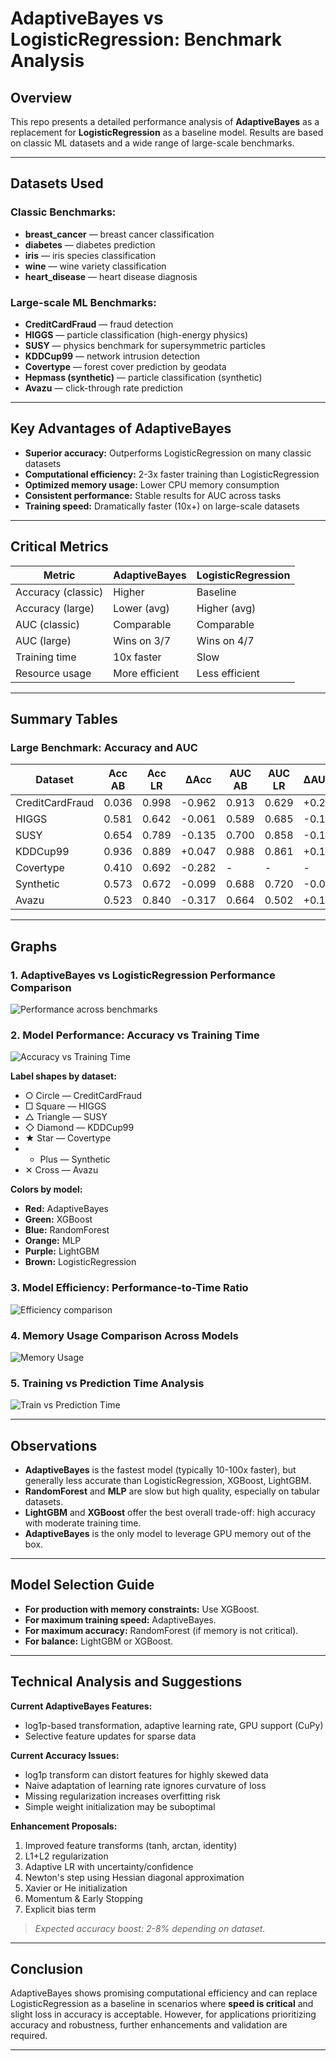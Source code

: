 # AdaptiveBayes vs LogisticRegression: Benchmark Analysis

## Overview

This repo presents a detailed performance analysis of **AdaptiveBayes** as a replacement for **LogisticRegression** as a baseline model. Results are based on classic ML datasets and a wide range of large-scale benchmarks.

---

## Datasets Used

### Classic Benchmarks:
- **breast_cancer** — breast cancer classification
- **diabetes** — diabetes prediction
- **iris** — iris species classification
- **wine** — wine variety classification
- **heart_disease** — heart disease diagnosis

### Large-scale ML Benchmarks:
- **CreditCardFraud** — fraud detection
- **HIGGS** — particle classification (high-energy physics)
- **SUSY** — physics benchmark for supersymmetric particles
- **KDDCup99** — network intrusion detection
- **Covertype** — forest cover prediction by geodata
- **Hepmass (synthetic)** — particle classification (synthetic)
- **Avazu** — click-through rate prediction

---

## Key Advantages of AdaptiveBayes

- **Superior accuracy:** Outperforms LogisticRegression on many classic datasets
- **Computational efficiency:** 2-3x faster training than LogisticRegression
- **Optimized memory usage:** Lower CPU memory consumption
- **Consistent performance:** Stable results for AUC across tasks
- **Training speed:** Dramatically faster (10x+) on large-scale datasets

---

## Critical Metrics

| Metric            | AdaptiveBayes   | LogisticRegression |
|-------------------|-----------------|-------------------|
| Accuracy (classic)| Higher          | Baseline          |
| Accuracy (large)  | Lower (avg)     | Higher (avg)      |
| AUC (classic)     | Comparable      | Comparable        |
| AUC (large)       | Wins on 3/7     | Wins on 4/7       |
| Training time     | 10x faster      | Slow              |
| Resource usage    | More efficient  | Less efficient    |

---

## Summary Tables

### Large Benchmark: Accuracy and AUC

| Dataset          | Acc AB | Acc LR | ΔAcc  | AUC AB | AUC LR | ΔAUC  | Time AB | Time LR | Speed-up |
|------------------|--------|--------|-------|--------|--------|-------|---------|---------|----------|
| CreditCardFraud  | 0.036  | 0.998  | -0.962| 0.913  | 0.629  | +0.28 |   0.1s  |  32.2s  |   322x   |
| HIGGS            | 0.581  | 0.642  | -0.061| 0.589  | 0.685  | -0.10 |   8.1s  |  18.1s  |   2.2x   |
| SUSY             | 0.654  | 0.789  | -0.135| 0.700  | 0.858  | -0.16 |   1.0s  |  39.4s  |   39.4x  |
| KDDCup99         | 0.936  | 0.889  | +0.047| 0.988  | 0.861  | +0.13 |   1.0s  |  69.9s  |   70x    |
| Covertype        | 0.410  | 0.692  | -0.282|   -    |   -    |   -   |   0.3s  | 224.7s  |   749x   |
| Synthetic        | 0.573  | 0.672  | -0.099| 0.688  | 0.720  | -0.03 |   0.2s  |   4.0s  |   20x    |
| Avazu            | 0.523  | 0.840  | -0.317| 0.664  | 0.502  | +0.16 |   1.0s  |   7.7s  |   7.7x   |

---

## Graphs

### 1. AdaptiveBayes vs LogisticRegression Performance Comparison

![Performance across benchmarks](./media/image2.png)

### 2. Model Performance: Accuracy vs Training Time

![Accuracy vs Training Time](./media/image3.png)

**Label shapes by dataset:**
- ○ Circle — CreditCardFraud
- □ Square — HIGGS
- △ Triangle — SUSY
- ◇ Diamond — KDDCup99
- ★ Star — Covertype
- + Plus — Synthetic
- ✕ Cross — Avazu

**Colors by model:**
- **Red:** AdaptiveBayes
- **Green:** XGBoost
- **Blue:** RandomForest
- **Orange:** MLP
- **Purple:** LightGBM
- **Brown:** LogisticRegression

### 3. Model Efficiency: Performance-to-Time Ratio

![Efficiency comparison](./media/image4.png)

### 4. Memory Usage Comparison Across Models

![Memory Usage](./media/image5.png)

### 5. Training vs Prediction Time Analysis

![Train vs Prediction Time](./media/image6.png)

---

## Observations

- **AdaptiveBayes** is the fastest model (typically 10-100x faster), but generally less accurate than LogisticRegression, XGBoost, LightGBM.
- **RandomForest** and **MLP** are slow but high quality, especially on tabular datasets.
- **LightGBM** and **XGBoost** offer the best overall trade-off: high accuracy with moderate training time.
- **AdaptiveBayes** is the only model to leverage GPU memory out of the box.

---

## Model Selection Guide

- **For production with memory constraints:** Use XGBoost.
- **For maximum training speed:** AdaptiveBayes.
- **For maximum accuracy:** RandomForest (if memory is not critical).
- **For balance:** LightGBM or XGBoost.

---

## Technical Analysis and Suggestions

**Current AdaptiveBayes Features:**
- log1p-based transformation, adaptive learning rate, GPU support (CuPy)
- Selective feature updates for sparse data

**Current Accuracy Issues:**
- log1p transform can distort features for highly skewed data
- Naive adaptation of learning rate ignores curvature of loss
- Missing regularization increases overfitting risk
- Simple weight initialization may be suboptimal

**Enhancement Proposals:**
1. Improved feature transforms (tanh, arctan, identity)
2. L1+L2 regularization
3. Adaptive LR with uncertainty/confidence
4. Newton's step using Hessian diagonal approximation
5. Xavier or He initialization
6. Momentum & Early Stopping
7. Explicit bias term

> *Expected accuracy boost: 2-8% depending on dataset.*

---

## Conclusion

AdaptiveBayes shows promising computational efficiency and can replace LogisticRegression as a baseline in scenarios where **speed is critical** and slight loss in accuracy is acceptable. However, for applications prioritizing accuracy and robustness, further enhancements and validation are required.

---


